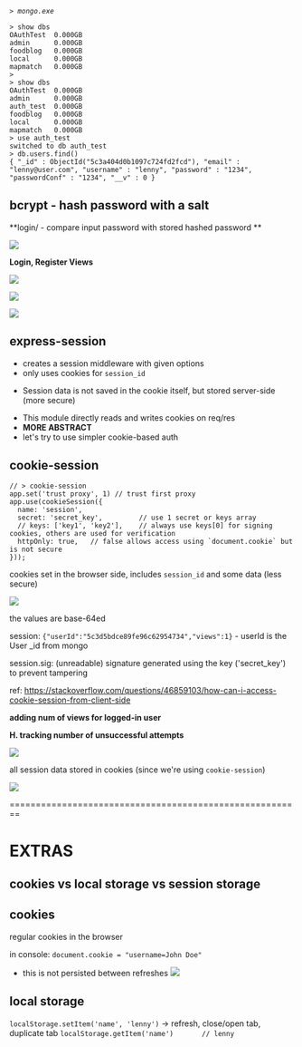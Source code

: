 *`> mongo.exe`*

```
> show dbs
OAuthTest  0.000GB
admin      0.000GB
foodblog   0.000GB
local      0.000GB
mapmatch   0.000GB
>
> show dbs
OAuthTest  0.000GB
admin      0.000GB
auth_test  0.000GB
foodblog   0.000GB
local      0.000GB
mapmatch   0.000GB
> use auth_test
switched to db auth_test
> db.users.find()
{ "_id" : ObjectId("5c3a404d0b1097c724fd2fcd"), "email" : "lenny@user.com", "username" : "lenny", "password" : "1234", "passwordConf" : "1234", "__v" : 0 }
```

## bcrypt - hash password with a salt

**login/ - compare input password with stored hashed password **

![](./screens/2019-01-13-21-21-14.png)


**Login, Register Views**

![](./screens/2019-01-14-23-04-42.png)

![](./screens/2019-01-14-23-05-00.png)

![](./screens/2019-01-14-23-05-13.png)

## express-session

- creates a session middleware with given options
- only uses cookies for `session_id`
* Session data is not saved in the cookie itself,
but stored server-side (more secure)

- This module directly reads and writes cookies on req/res
- **MORE ABSTRACT**
- let's try to use simpler cookie-based auth

## cookie-session

```
// > cookie-session
app.set('trust proxy', 1) // trust first proxy
app.use(cookieSession({
  name: 'session', 
  secret: 'secret_key',         // use 1 secret or keys array
  // keys: ['key1', 'key2'],    // always use keys[0] for signing cookies, others are used for verification
  httpOnly: true,   // false allows access using `document.cookie` but is not secure
}));

```

cookies set in the browser side, includes `session_id` and some data
(less secure)

![](./screens/2019-01-16-00-00-46.png)

the values are base-64ed

session: `{"userId":"5c3d5bdce89fe96c62954734","views":1}`
	- userId is the User _id from mongo

session.sig: (unreadable) signature generated using the key ('secret_key')
	to prevent tampering


ref: https://stackoverflow.com/questions/46859103/how-can-i-access-cookie-session-from-client-side


**adding num of views for logged-in user**

**H. tracking number of unsuccessful attempts**

![](./screens/2019-01-16-00-28-43.png)

all session data stored in cookies (since we're using `cookie-session`)

![](./screens/2019-01-16-00-31-56.png)

========================================================

# EXTRAS

## cookies vs local storage vs session storage

## cookies

regular cookies in the browser

in console: 
`document.cookie = "username=John Doe"`
* this is not persisted between refreshes
![](./screens/2019-01-13-20-00-52.png)

## local storage 
`localStorage.setItem('name', 'lenny')`
-> refresh, close/open tab, duplicate tab
`localStorage.getItem('name')		// lenny`




